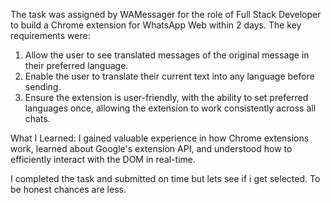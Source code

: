 The task was assigned by WAMessager for the role of Full Stack Developer to build a Chrome extension for WhatsApp Web within 2 days. The key requirements were:

1. Allow the user to see translated messages of the original message in their preferred language.
2. Enable the user to translate their current text into any language before sending.
3. Ensure the extension is user-friendly, with the ability to set preferred languages once, allowing the extension to work consistently across all chats.

What I Learned: I gained valuable experience in how Chrome extensions work, learned about Google's extension API, and understood how to efficiently interact with the DOM in real-time.

I completed the task and submitted on time but lets see if i get selected. To be honest chances are less.
